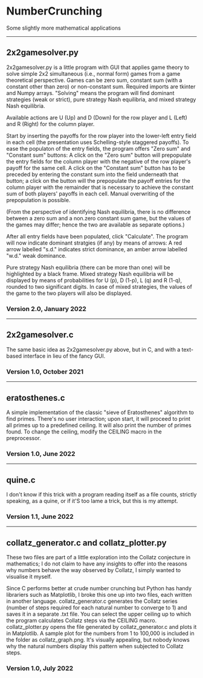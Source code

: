# NumberCrunching
Some slightly more mathematical applications

--------------------------------------------------
## 2x2gamesolver.py

2x2gamesolver.py is a little program with GUI that applies game theory to solve simple 2x2 simultaneous (i.e., normal form) games from a game theoretical perspective.
Games can be zero sum, constant sum (with a constant other than zero) or non-constant sum. Required imports are tkinter and Numpy arrays. 
"Solving" means the program will find dominant strategies (weak or strict), pure strategy Nash equilibria, and mixed strategy Nash equilibria.

Available actions are U (Up) and D (Down) for the row player and L (Left) and R (Right) for the column player.

Start by inserting the payoffs for the row player into the lower-left entry field in each cell (the presentation uses Schelling-style staggered payoffs).
To ease the populaton of the entry fields, the program offers "Zero sum" and "Constant sum" buttons:
A click on the "Zero sum" button will prepopulate the entry fields for the column player with the negative of the row player's payoff for the same cell.
A click on the "Constant sum" button has to be preceded by entering the constant sum into the field underneath that button; a click on the button will the prepopulate the payoff entries for the column player with the remainder that is necessary to achieve the constant sum of both players' payoffs in each cell.
Manual overwriting of the prepopulation is possible.

(From the perspective of identifying Nash equilibria, there is no difference between a zero sum and a non.zero constant sum game, but the values of the games may differ;
hence the two are available as separate options.)

After all entry fields have been populated, click "Calculate". The program will now indicate dominant stratgies (if any) by means of arrows:
A red arrow labelled "s.d." indicates strict dominance, an amber arrow labelled "w.d." weak dominance.

Pure strategy Nash equilibria (there can be more than one) will be highlighted by a black frame.
Mixed strategy Nash equilibria will be displayed by means of probabilities for U (p), D (1-p), L (q) and R (1-q), rounded to two significant digits.
In case of mixed strategies, the values of the game to the two players will also be displayed.


### Version 2.0, January 2022

--------------------------------------------------
## 2x2gamesolver.c

The same basic idea as 2x2gamesolver.py above, but in C, and with a text-based interface in lieu of the fancy GUI. 

### Version 1.0, October 2021


--------------------------------------------------
## eratosthenes.c

A simple implementation of the classic "sieve of Eratosthenes" algorithm to find primes. There's no user interaction; upon start, it will proceed to print all primes up to a predefined ceiling. It will also print the number of primes found. To change the ceiling, modify the CEILING macro in the preprocessor.

### Version 1.0, June 2022

--------------------------------------------------
## quine.c

I don't know if this trick with a program reading itself as a file counts, strictly speaking, as a quine, or if it'S too lame a trick, but this is my attempt.

### Version 1.1, June 2022

--------------------------------------------------
## collatz_generator.c and collatz_plotter.py

These two files are part of a little exploration into the Collatz conjecture in mathematics; I do not claim to have any insights to offer into the reasons why numbers behave the way observed by Collatz, I simply wanted to visualise it myself.

Since C performs better at crude number crunching but Python has handy librariers such as Matplotlib, I broke this one up into two files, each written in another language. collatz_generator.c generates the Collatz series (number of steps required for each natural number to converge to 1) and saves it in a separate .txt file. You can select the upper ceiling up to which the program calculates Collatz steps via the CEILING macro. collatz_plotter.py opens the file generated by collatz_generator.c and plots it in Matplotlib. A sample plot for the numbers from 1 to 100,000 is included in the folder as collatz_graph.png. It's visually appealing, but nobody knows why the natural numbers display this pattern when subjected to Collatz steps.

### Version 1.0, July 2022
